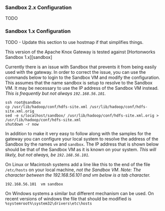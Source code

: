 <!---
   Licensed to the Apache Software Foundation (ASF) under one or more
   contributor license agreements.  See the NOTICE file distributed with
   this work for additional information regarding copyright ownership.
   The ASF licenses this file to You under the Apache License, Version 2.0
   (the "License"); you may not use this file except in compliance with
   the License.  You may obtain a copy of the License at

       http://www.apache.org/licenses/LICENSE-2.0

   Unless required by applicable law or agreed to in writing, software
   distributed under the License is distributed on an "AS IS" BASIS,
   WITHOUT WARRANTIES OR CONDITIONS OF ANY KIND, either express or implied.
   See the License for the specific language governing permissions and
   limitations under the License.
--->

### Sandbox 2.x Configuration ###

TODO

### Sandbox 1.x Configuration ###

TODO - Update this section to use hostmap if that simplifies things.

This version of the Apache Knox Gateway is tested against [Hortonworks Sandbox 1.x][sandbox]

Currently there is an issue with Sandbox that prevents it from being easily used with the gateway.
In order to correct the issue, you can use the commands below to login to the Sandbox VM and modify the configuration.
This assumes that the name sandbox is setup to resolve to the Sandbox VM.
It may be necessary to use the IP address of the Sandbox VM instead.
*This is frequently but not always `192.168.56.101`.*

    ssh root@sandbox
    cp /usr/lib/hadoop/conf/hdfs-site.xml /usr/lib/hadoop/conf/hdfs-site.xml.orig
    sed -e s/localhost/sandbox/ /usr/lib/hadoop/conf/hdfs-site.xml.orig > /usr/lib/hadoop/conf/hdfs-site.xml
    shutdown -r now

In addition to make it very easy to follow along with the samples for the gateway you can configure your local system to resolve the address of the Sandbox by the names `vm` and `sandbox`.
The IP address that is shown below should be that of the Sandbox VM as it is known on your system.
*This will likely, but not always, be `192.168.56.101`.*

On Linux or Macintosh systems add a line like this to the end of the file `/etc/hosts` on your local machine, *not the Sandbox VM*.
_Note: The character between the 192.168.56.101 and vm below is a *tab* character._

    192.168.56.101	vm sandbox

On Windows systems a similar but different mechanism can be used.  On recent
versions of windows the file that should be modified is `%systemroot%\system32\drivers\etc\hosts`
